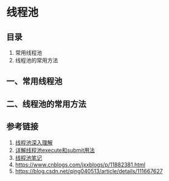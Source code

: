 # 线程池



## 目录

1. 常用线程池
2. 线程池的常用方法



## 一、常用线程池





## 二、线程池的常用方法





## 参考链接

1. [线程池深入理解](https://blog.csdn.net/evankaka/article/details/51489322)
2. [详解线程池execute和submit用法](https://www.cnblogs.com/by-my-blog/p/10779333.html)
3. [线程池笔记](https://blog.csdn.net/TZ845195485/article/details/109370106)
4. https://www.cnblogs.com/jxxblogs/p/11882381.html
5. https://blog.csdn.net/qing040513/article/details/111667627